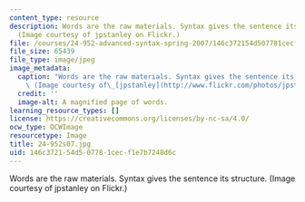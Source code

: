 ```yaml
---
content_type: resource
description: Words are the raw materials. Syntax gives the sentence its structure.
  (Image courtesy of jpstanley on Flickr.)
file: /courses/24-952-advanced-syntax-spring-2007/146c372154d507781cecf1e7b7248d6c_24-952s07.jpg
file_size: 65439
file_type: image/jpeg
image_metadata:
  caption: "Words are the raw materials. Syntax gives the sentence its structure.\
    \ (Image courtesy of\_[jpstanley](http://www.flickr.com/photos/jpstanley/).)"
  credit: ''
  image-alt: A magnified page of words.
learning_resource_types: []
license: https://creativecommons.org/licenses/by-nc-sa/4.0/
ocw_type: OCWImage
resourcetype: Image
title: 24-952s07.jpg
uid: 146c3721-54d5-0778-1cec-f1e7b7248d6c
---
```

Words are the raw materials. Syntax gives the sentence its structure. (Image courtesy of jpstanley on Flickr.)